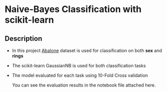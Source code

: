 # Naive-Bayes Classification with scikit-learn

## Description

- In this project [Abalone](http://archive.ics.uci.edu/dataset/1/abalone) dataset is used for classification on both **sex** and **rings**
- The scikit-learn GaussianNB is used for both classification tasks
- The model evaluated for each task using 10-Fold Cross validation

  You can see the evaluation results in the notebook file attached here.
